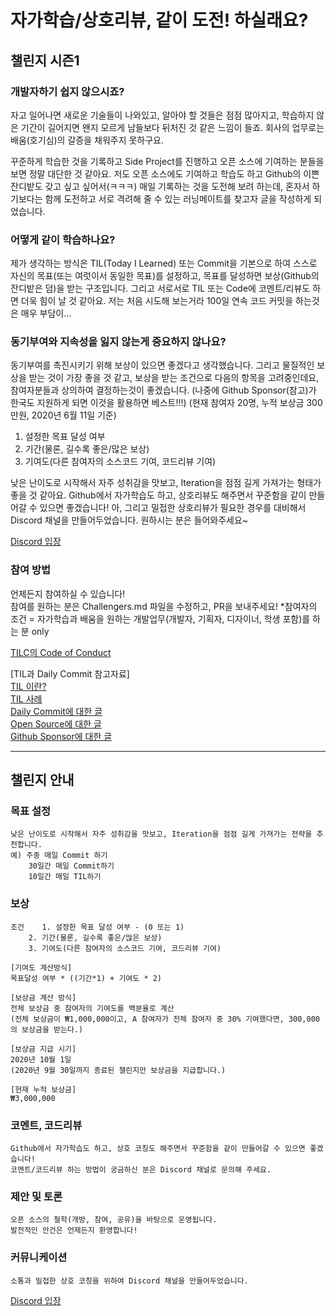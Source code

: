 # 자가학습/상호리뷰, 같이 도전! 하실래요?

## 챌린지 시즌1

### 개발자하기 쉽지 않으시죠?
자고 일어나면 새로운 기술들이 나와있고, 알아야 할 것들은 점점 많아지고, 학습하지 않은 기간이 길어지면 왠지 모르게 남들보다 뒤처진 것 같은 느낌이 들죠. 회사의 업무로는 배움(호기심)의 갈증을 채워주지 못하구요.

꾸준하게 학습한 것을 기록하고 Side Project를 진행하고 오픈 소스에 기여하는 분들을 보면 정말 대단한 것 같아요. 저도 오픈 소스에도 기여하고 학습도 하고 Github의 이쁜 잔디밭도 갖고 싶고 싶어서(ㅋㅋㅋ) 매일 기록하는 것을 도전해 보려 하는데, 혼자서 하기보다는 함께 도전하고 서로 격려해 줄 수 있는 러닝메이트를 찾고자 글을 작성하게 되었습니다.

### 어떻게 같이 학습하나요?
제가 생각하는 방식은 TIL(Today I Learned) 또는 Commit을 기본으로 하여 스스로 자신의 목표(또는 여럿이서 동일한 목표)를 설정하고, 목표를 달성하면 보상(Github의 잔디밭은 덤)을 받는 구조입니다. 그리고 서로서로 TIL 또는 Code에 코멘트/리뷰도 하면 더욱 힘이 날 것 같아요. 저는 처음 시도해 보는거라 100일 연속 코드 커밋을 하는것은 매우 부담이…

### 동기부여와 지속성을 잃지 않는게 중요하지 않나요?
동기부여를 촉진시키기 위해 보상이 있으면 좋겠다고 생각했습니다. 그리고 물질적인 보상을 받는 것이 가장 좋을 것 같고, 보상을 받는 조건으로 다음의 항목을 고려중인데요, 참여자분들과 상의하여 결정하는것이 좋겠습니다. (나중에 Github Sponsor(참고)가 한국도 지원하게 되면 이것을 활용하면 베스트!!!)
(현재 참여자 20명, 누적 보상금 300만원, 2020년 6월 11일 기준)

1. 설정한 목표 달성 여부
2. 기간(물론, 길수록 좋은/많은 보상)
3. 기여도(다른 참여자의 소스코드 기여, 코드리뷰 기여)

낮은 난이도로 시작해서 자주 성취감을 맛보고, Iteration을 점점 길게 가져가는 형태가 좋을 것 같아요. Github에서 자가학습도 하고, 상호리뷰도 해주면서 꾸준함을 같이 만들어갈 수 있으면 좋겠습니다!
아, 그리고 밀접한 상호리뷰가 필요한 경우를 대비해서 Discord 채널을 만들어두었습니다. 원하시는 분은 들어와주세요~

[Discord 입장](https://discord.com/invite/ABeT66K)

### 참여 방법
언제든지 참여하실 수 있습니다!  
    참여를 원하는 분은 Challengers.md 파일을 수정하고, PR을 보내주세요!
    *참여자의 조건 = 자가학습과 배움을 원하는 개발업무(개발자, 기획자, 디자이너, 학생 포함)를 하는 분 only

[TILC의 Code of Conduct](https://github.com/spock-mark1/tilc/blob/master/CODE_OF_CONDUCT.md)

[TIL과 Daily Commit 참고자료]  
[TIL 이란?](https://velog.io/@2ujin/%EB%82%B4-%EB%A7%98%EB%8C%80%EB%A1%9C-%EC%9E%91%EC%84%B1%ED%95%98%EB%8A%94-TIL-9sk5ujmvv7)  
[TIL 사례](https://github.com/Integerous/TIL)  
[Daily Commit에 대한 글](https://milooy.wordpress.com/2016/07/02/daily-commit-1-year/)  
[Open Source에 대한 글](https://brunch.co.kr/@bumgeunsong/15)  
[Github Sponsor에 대한 글](https://m.zdnet.co.kr/news_view.asp?article_id=20190527174545&re=zdk#_enliple)  


-----

## 챌린지 안내

### 목표 설정
    낮은 난이도로 시작해서 자주 성취감을 맛보고, Iteration을 점점 길게 가져가는 전략을 추천합니다.
	예) 주중 매일 Commit 하기
        30일간 매일 Commit하기
        10일간 매일 TIL하기
### 보상	
	조건    1. 설정한 목표 달성 여부 - (0 또는 1)
        2. 기간(물론, 길수록 좋은/많은 보상)
		3. 기여도(다른 참여자의 소스코드 기여, 코드리뷰 기여)
		
	[기여도 계산방식]
    목표달성 여부 * ((기간*1) + 기여도 * 2)

	[보상금 계산 방식]
    전체 보상금 중 참여자의 기여도를 백분율로 계산
    (전체 보상금이 ₩1,000,000이고, A 참여자가 전체 참여자 중 30% 기여했다면, 300,000의 보상금을 받는다.)

    [보상금 지급 시기]
    2020년 10월 1일
    (2020년 9월 30일까지 종료된 챌린지만 보상금을 지급합니다.)
	
    [현재 누적 보상금]
    ₩3,000,000
		
### 코멘트, 코드리뷰		
	Github에서 자가학습도 하고, 상호 코칭도 해주면서 꾸준함을 같이 만들어갈 수 있으면 좋겠습니다!	
	코멘트/코드리뷰 하는 방법이 궁금하신 분은 Discord 채널로 문의해 주세요.	
		
### 제안 및 토론		
	오픈 소스의 철학(개방, 참여, 공유)을 바탕으로 운영됩니다.
    발전적인 안건은 언제든지 환영합니다!
		
### 커뮤니케이션
	소통과 밀접한 상호 코칭을 위하여 Discord 채널을 만들어두었습니다.
[Discord 입장](https://discord.com/invite/ABeT66K)